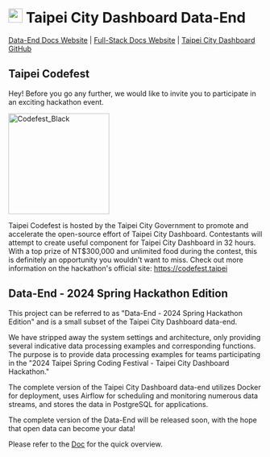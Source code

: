 # <img src='https://github.com/tpe-doit/Taipei-City-Dashboard-Documentation/blob/main/src/assets/images/TUIC.svg' height='28'> Taipei City Dashboard Data-End

[Data-End Docs Website](https://test-tuic.gov.taipei/documentation) | [Full-Stack Docs Website](https://tuic.gov.taipei/documentation) | [Taipei City Dashboard GitHub](https://github.com/tpe-doit/Taipei-City-Dashboard)

## Taipei Codefest

Hey! Before you go any further, we would like to invite you to participate in an exciting hackathon event. 

<img width="200" alt="Codefest_Black" src="https://github.com/tpe-doit/Taipei-City-Dashboard/assets/13110501/29ebed08-a63d-4fd5-8bd5-e4c423f4e4d4">

Taipei Codefest is hosted by the Taipei City Government to promote and accelerate the open-source effort of Taipei City Dashboard. Contestants will attempt to create useful component for Taipei City Dashboard in 32 hours. With a top prize of NT$300,000 and unlimited food during the contest, this is definitely an opportunity you wouldn't want to miss. Check out more information on the hackathon's official site: https://codefest.taipei

## Data-End - 2024 Spring Hackathon Edition

This project can be referred to as "Data-End - 2024 Spring Hackathon Edition" and is a small subset of the Taipei City Dashboard data-end.

We have stripped away the system settings and architecture, only providing several indicative data processing examples and corresponding functions. The purpose is to provide data processing examples for teams participating in the "2024 Taipei Spring Coding Festival - Taipei City Dashboard Hackathon."

The complete version of the Taipei City Dashboard data-end utilizes Docker for deployment, uses Airflow for scheduling and monitoring numerous data streams, and stores the data in PostgreSQL for applications.

The complete version of the Data-End will be released soon, with the hope that open data can become your data!

Please refer to the [Doc](https://tuic.gov.taipei/documentation/data-end/dataend) for the quick overview.
